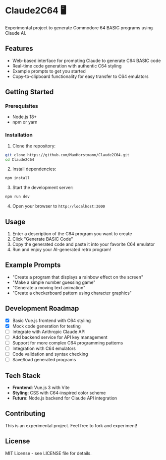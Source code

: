 # Claude2C64 🖥️

Experimental project to generate Commodore 64 BASIC programs using Claude AI.

## Features

- Web-based interface for prompting Claude to generate C64 BASIC code
- Real-time code generation with authentic C64 styling
- Example prompts to get you started
- Copy-to-clipboard functionality for easy transfer to C64 emulators

## Getting Started

### Prerequisites

- Node.js 18+ 
- npm or yarn

### Installation

1. Clone the repository:
```bash
git clone https://github.com/MaxHorstmann/Claude2C64.git
cd Claude2C64
```

2. Install dependencies:
```bash
npm install
```

3. Start the development server:
```bash
npm run dev
```

4. Open your browser to `http://localhost:3000`

## Usage

1. Enter a description of the C64 program you want to create
2. Click "Generate BASIC Code" 
3. Copy the generated code and paste it into your favorite C64 emulator
4. Run and enjoy your AI-generated retro program!

## Example Prompts

- "Create a program that displays a rainbow effect on the screen"
- "Make a simple number guessing game"
- "Generate a moving text animation"
- "Create a checkerboard pattern using character graphics"

## Development Roadmap

- [x] Basic Vue.js frontend with C64 styling
- [x] Mock code generation for testing
- [ ] Integrate with Anthropic Claude API
- [ ] Add backend service for API key management
- [ ] Support for more complex C64 programming patterns
- [ ] Integration with C64 emulators
- [ ] Code validation and syntax checking
- [ ] Save/load generated programs

## Tech Stack

- **Frontend**: Vue.js 3 with Vite
- **Styling**: CSS with C64-inspired color scheme
- **Future**: Node.js backend for Claude API integration

## Contributing

This is an experimental project. Feel free to fork and experiment!

## License

MIT License - see LICENSE file for details.
